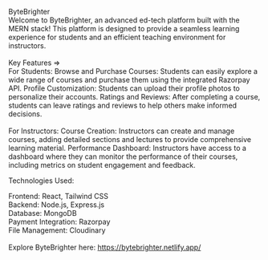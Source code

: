 ByteBrighter
<br>
Welcome to ByteBrighter, an advanced ed-tech platform built with the MERN stack! This platform is designed to provide a seamless learning experience for students and an efficient teaching environment for instructors.
<br>
<br>
Key Features =>
<br>
For Students: 
Browse and Purchase Courses: Students can easily explore a wide range of courses and purchase them using the integrated Razorpay API.
Profile Customization: Students can upload their profile photos to personalize their accounts.
Ratings and Reviews: After completing a course, students can leave ratings and reviews to help others make informed decisions.
<br>
<br>
For Instructors: 
Course Creation: Instructors can create and manage courses, adding detailed sections and lectures to provide comprehensive learning material.
Performance Dashboard: Instructors have access to a dashboard where they can monitor the performance of their courses, including metrics on student engagement and feedback.

Technologies Used:

Frontend: React, Tailwind CSS <br>
Backend: Node.js, Express.js<br>
Database: MongoDB<br>
Payment Integration: Razorpay<br>
File Management: Cloudinary<br>
<br>
Explore ByteBrighter here: https://bytebrighter.netlify.app/
